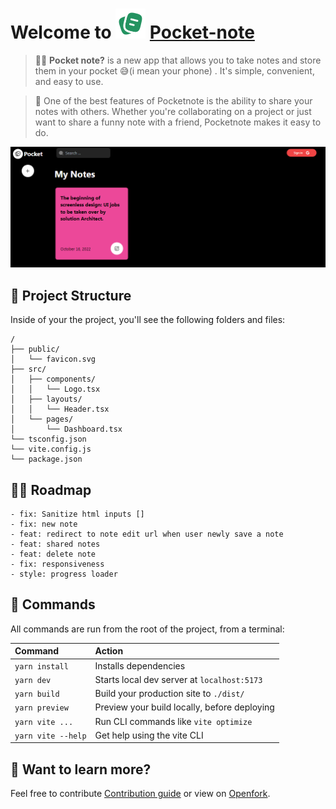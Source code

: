 # Welcome to ![](./src/assets/logo.svg) [Pocket-note](pocketnote.netlify.app)


> 🧑‍🚀 **Pocket note?** is a new app that allows you to take notes and store them in your pocket 😅(i mean your phone) . 
It's simple, convenient, and easy to use. 

> 🤯 One of the best features of Pocketnote is the ability to share your notes with others. 
Whether you're collaborating on a project or just want to share a funny note with a friend,
 Pocketnote makes it easy to do.

![screenshot](./public/preview.png)


## 🚀 Project Structure

Inside of your the project, you'll see the following folders and files:

```
/
├── public/
│   └── favicon.svg
├── src/
│   ├── components/
│   │   └── Logo.tsx
│   ├── layouts/
│   │   └── Header.tsx
│   └── pages/
│       └── Dashboard.tsx
└── tsconfig.json
└── vite.config.js
└── package.json
```
## 🧑‍🚀 Roadmap
    - fix: Sanitize html inputs []
    - fix: new note
    - feat: redirect to note edit url when user newly save a note
    - feat: shared notes
    - feat: delete note
    - fix: responsiveness
    - style: progress loader



## 🧞 Commands

All commands are run from the root of the project, from a terminal:

| Command                | Action                                             |
| :--------------------- | :------------------------------------------------- |
| `yarn install`          | Installs dependencies                              |
| `yarn dev`          | Starts local dev server at `localhost:5173`        |
| `yarn build`        | Build your production site to `./dist/`            |
| `yarn preview`      | Preview your build locally, before deploying       |
| `yarn vite ...`    | Run CLI commands like `vite optimize` |
| `yarn vite --help` | Get help using the vite CLI                       |

## 👀 Want to learn more?

Feel free to contribute [Contribution guide](https://) or view on [Openfork](https://).
